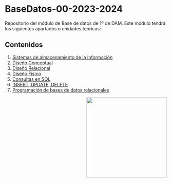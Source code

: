 # BaseDatos-00-2023-2024
Repositorio del módulo de Base de datos de 1º de DAM. Este módulo tendrá los siguientes apartados o unidades teóricas:

<h2>Contenidos</h2>
<ol>
  <li>
    <a href="https://github.com/Olmedo30/BaseDatos-01-2023-2024">Sistemas de almacenamiento de la Información</a>
  </li>
  <li>
    <a href="https://github.com/Olmedo30/BaseDatos-02-2023-2024">Diseño Conceptual</a>
  </li>
  <li>
    <a href="https://github.com/Olmedo30/BaseDatos-03-2023-2024">Diseño Relacional</a>
  </li>
  <li>
    <a href="https://github.com/Olmedo30/BaseDatos-04-2023-2024">Diseño Físico</a>
  </li>
  <li>
    <a href="">Consultas en SQL</a>
  </li>
  <li>
    <a href="">INSERT, UPDATE, DELETE</a>
  </li>
  <li>
    <a href="">Programación de bases de datos relacionales</a>
  </li>
</ol>
<picture> <img align="right" src="https://github.com/7oSkaaa/7oSkaaa/blob/main/Images/Right_Side.gif?raw=true" width = 250px></picture>
